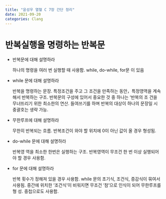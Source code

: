 ```yaml
---
title: "윤성우 열혈 C 7장 간단 정리"
date: 2021-09-20
categories: Clang
---
```


# 반복실행을 명령하는 반복문

- 반복문에 대해 설명하라

  하나의 명령을 여러 번 실행할 때 사용함. while, do-while, for문 이 있음

- while 문에 대해 설명하라

  반복을 명령하는 문장. 특정조건을 주고 그 조건을 만족하는 동안，특정영역을 계속해서 반복하는 구조. 반복문의 구성에 있어서 중요한 것 중 하나는 ‘반복의 조 건을 무너뜨리기 위한 최소한의 연산. 들여쓰기를 하며 반복의 대상이 하나의 문장일 시 중괄호는 생략 가능.

- 무한루프에 대해 설명하라

  무한히 반복되는 흐름. 반복조건이 와야 할 위치에 0이 아닌 값이 올 경우 형성됨.

- do-while 문에 대해 설명하라

  반복영 역을 최소한 한번은 실행하는 구조. 반복영역이 무조건 한 번 이상 실행되어야 할 경우 사용함.

- for 문에 대해 설명하라

  반복 횟수가 정해져 있을 경우 사용함. while 문의 초기식, 조건식, 증감식이 묶여서 사용됨. 중간에 위치한 ‘조건식’이 비워지면 무조건 ‘참’으로 인식이 되어 무한루프를 형 성. 중첩으로도 사용함.
